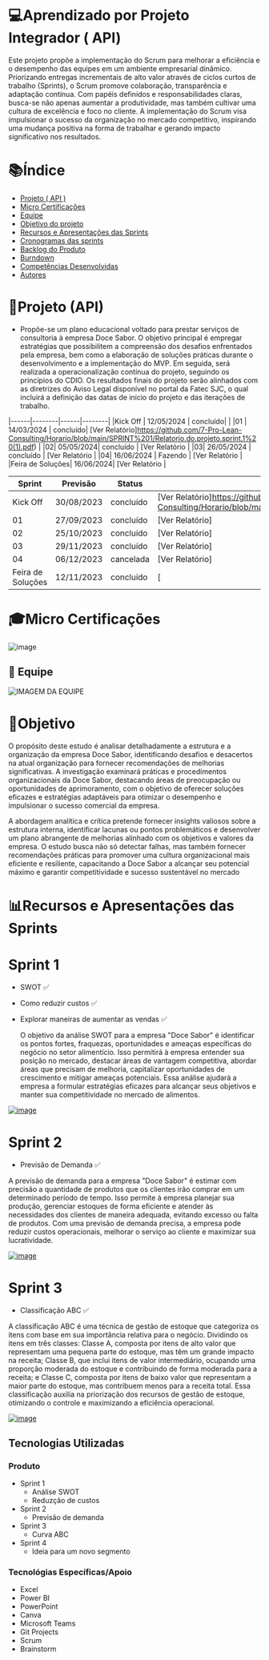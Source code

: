 
# 💻Aprendizado por Projeto Integrador ( API)

Este projeto propõe a implementação do Scrum para melhorar a eficiência e o desempenho das equipes em um ambiente empresarial dinâmico. Priorizando entregas incrementais de alto valor através de ciclos curtos de trabalho (Sprints), o Scrum promove colaboração, transparência e adaptação contínua. Com papéis definidos e responsabilidades claras, busca-se não apenas aumentar a produtividade, mas também cultivar uma cultura de excelência e foco no cliente. A implementação do Scrum visa impulsionar o sucesso da organização no mercado competitivo, inspirando uma mudança positiva na forma de trabalhar e gerando impacto significativo nos resultados.

# 📚Índice  
- [Projeto ( API )](#Projeto ( API ))
- [Micro Certificações](#Micro-Certificações)
- [Equipe](#Equipe)
- [Objetivo do projeto](#Objetivo-do-projeto)
- [Recursos e Apresentações das Sprints](#Recursos-e-Apresentações-das-Sprints)
- [Cronogramas das sprints](#Cronogramas-das-sprints)
- [Backlog do Produto](#Backlog-do-Produto)
- [Burndown](#Burndown)
- [Competências Desenvolvidas](#competências-desenvolvidas)
- [Autores](#Autores)

# 🚥Projeto (API) 
- Propõe-se um plano educacional voltado para prestar serviços de consultoria à empresa Doce Sabor. O objetivo principal é empregar estratégias que possibilitem a compreensão dos desafios enfrentados pela empresa, bem como a elaboração de soluções práticas durante o desenvolvimento e a implementação do MVP. Em seguida, será realizada a operacionalização contínua do projeto, seguindo os princípios do CDIO. Os resultados finais do projeto serão alinhados com as diretrizes do Aviso Legal disponível no portal da Fatec SJC, o qual incluirá a definição das datas de início do projeto e das iterações de trabalho.


|------|--------|------|--------|
|Kick Off | 12/05/2024 | concluído|                                                                                                                         |
|01 | 14/03/2024 | concluído| [Ver Relatório]https://github.com/7-Pro-Lean-Consulting/Horario/blob/main/SPRINT%201/Relatorio.do.projeto.sprint.1%20(1).pdf) | 
|02|  05/05/2024| concluído | [Ver Relatório                                                                                                                | 
|03| 26/05/2024 | concluído | [Ver Relatório                                                                                                                | 
|04| 16/06/2024 | Fazendo   |  [Ver Relatório                                                                                                               | 
|Feira de Soluções| 16/06/2024| [Ver Relatório                                                                                                              | 

Sprint | Previsão | Status| Histórico|
|------|--------|------|--------|
|Kick Off | 30/08/2023 | concluído| [Ver Relatório]https://github.com/7-Pro-Lean-Consulting/Horario/blob/main/SPRINT%201/Relatorio.do.projeto.sprint.1%20(1).pdf)) | 
|01 | 27/09/2023 | concluído | [Ver Relatório] 
|02|  25/10/2023| concluído |[Ver Relatório] | 
|03| 29/11/2023 | concluído |[Ver Relatório] | 
|04| 06/12/2023 | cancelada |[Ver Relatório] | 
|Feira de Soluções| 12/11/2023 |concluído |[ | 



# 🎓Micro Certificações 


![image](https://github.com/7-Pro-Lean-Consulting/Horario/assets/31110739/6b8b053b-f121-42e4-b7ac-ea61c94f4e0b)


## 👥 Equipe

 
![IMAGEM DA EQUIPE](https://github.com/7-Pro-Lean-Consulting/Horario/assets/31110739/3b840903-654d-4287-83d1-8b75fc0c3d79)

# 🎯Objetivo
O propósito deste estudo é analisar detalhadamente a estrutura e a organização da empresa Doce Sabor, identificando desafios e desacertos na atual organização para fornecer recomendações de melhorias significativas. A investigação examinará práticas e procedimentos organizacionais da Doce Sabor, destacando áreas de preocupação ou oportunidades de aprimoramento, com o objetivo de oferecer soluções eficazes e estratégias adaptáveis para otimizar o desempenho e impulsionar o sucesso comercial da empresa.

A abordagem analítica e crítica pretende fornecer insights valiosos sobre a estrutura interna, identificar lacunas ou pontos problemáticos e desenvolver um plano abrangente de melhorias alinhado com os objetivos e valores da empresa. O estudo busca não só detectar falhas, mas também fornecer recomendações práticas para promover uma cultura organizacional mais eficiente e resiliente, capacitando a Doce Sabor a alcançar seu potencial máximo e garantir competitividade e sucesso sustentável no mercado
  
# 📊Recursos e Apresentações das Sprints 

# Sprint 1
- SWOT ✅
- Como reduzir custos ✅
- Explorar maneiras de aumentar as vendas ✅
  
  O objetivo da análise SWOT para a empresa "Doce Sabor" é identificar os pontos fortes, fraquezas, oportunidades e ameaças específicas do negócio no setor alimentício. Isso permitirá à empresa entender sua posição no mercado, destacar áreas de vantagem competitiva, abordar áreas que precisam de melhoria, capitalizar oportunidades de crescimento e mitigar ameaças potenciais. Essa análise ajudará a empresa a formular estratégias eficazes para alcançar seus objetivos e manter sua competitividade no mercado de alimentos.

 [![image](https://github.com/7-Pro-Lean-Consulting/Horario/assets/31110739/73693487-8215-4bab-8a66-9f5de80744b7)](https://www.youtube.com/watch?v=oVGBSKrMFJM)

   
# Sprint 2
- Previsão de Demanda ✅
  
A previsão de demanda para a empresa "Doce Sabor" é estimar com precisão a quantidade de produtos que os clientes irão comprar em um determinado período de tempo. Isso permite à empresa planejar sua produção, gerenciar estoques de forma eficiente e atender às necessidades dos clientes de maneira adequada, evitando excesso ou falta de produtos. Com uma previsão de demanda precisa, a empresa pode reduzir custos operacionais, melhorar o serviço ao cliente e maximizar sua lucratividade.

[![image](https://github.com/7-Pro-Lean-Consulting/Horario/assets/31110739/ab0e22c0-0a50-46eb-9d6d-8ebbf5ac7e56)](https://www.youtube.com/watch?v=DqZrXE74_yU)

# Sprint 3
- Classificação ABC ✅
 
A classificação ABC é uma técnica de gestão de estoque que categoriza os itens com base em sua importância relativa para o negócio. Dividindo os itens em três classes: Classe A, composta por itens de alto valor que representam uma pequena parte do estoque, mas têm um grande impacto na receita; Classe B, que inclui itens de valor intermediário, ocupando uma proporção moderada do estoque e contribuindo de forma moderada para a receita; e Classe C, composta por itens de baixo valor que representam a maior parte do estoque, mas contribuem menos para a receita total. Essa classificação auxilia na priorização dos recursos de gestão de estoque, otimizando o controle e maximizando a eficiência operacional.

[![image](https://github.com/7-Pro-Lean-Consulting/Horario/assets/31110739/4c341a4e-f3c4-4888-94e1-bcce45fb2bb3)](https://www.youtube.com/watch?v=8QkSUYQqCLY)

## Tecnologias Utilizadas
### Produto 
- Sprint 1
  - Análise SWOT 
  - Reduzção de  custos
- Sprint 2
  - Previsão de demanda 
- Sprint 3
  - Curva ABC 
- Sprint 4
  - Ideia para um novo segmento

### Tecnológias Específicas/Apoio
- Excel
- Power BI
- PowerPoint
- Canva
- Microsoft Teams
- Git Projects
- Scrum
- Brainstorm
